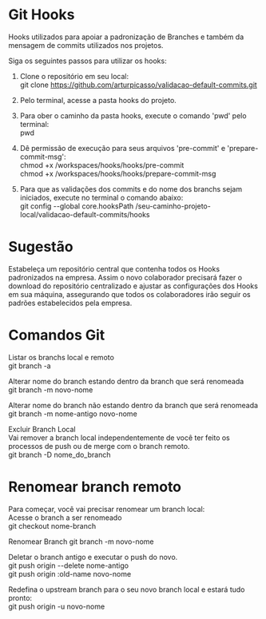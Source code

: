 # Git Hooks

Hooks utilizados para apoiar a padronização de Branches e também da mensagem de commits utilizados nos projetos.

Siga os seguintes passos para utilizar os hooks:

1) Clone o repositório em seu local: <br />
git clone https://github.com/arturpicasso/validacao-default-commits.git

2) Pelo terminal, acesse a pasta hooks do projeto. 
3) Para ober o caminho da pasta hooks, execute o comando 'pwd' pelo terminal: <br />
pwd
4) Dê permissão de execução para seus arquivos 'pre-commit' e 'prepare-commit-msg':  <br />
chmod +x /workspaces/hooks/hooks/pre-commit <br />
chmod +x /workspaces/hooks/hooks/prepare-commit-msg 

5) Para que as validações dos commits e do nome dos branchs sejam iniciados, execute no terminal o comando abaixo:  
git config --global core.hooksPath /seu-caminho-projeto-local/validacao-default-commits/hooks

# Sugestão

Estabeleça um repositório central que contenha todos os Hooks padronizados na empresa.
Assim o novo colaborador precisará fazer o download do repositório centralizado e ajustar as configurações dos Hooks em sua máquina, assegurando que todos os colaboradores irão seguir os padrões estabelecidos pela empresa.

# Comandos Git

Listar os branchs local e remoto <br />
git branch -a

Alterar nome do branch estando dentro da branch que será renomeada  <br />
git branch -m novo-nome

Alterar nome do branch não estando dentro da branch que será renomeada <br />
git branch -m nome-antigo novo-nome

Excluir Branch Local <br />
Vai remover a branch local independentemente de você ter feito os processos de push ou de merge com o branch remoto. <br />
git branch -D nome_do_branch

# Renomear branch remoto

Para começar, você vai precisar renomear um branch local: <br />
Acesse o branch a ser renomeado <br />
git checkout nome-branch <br />

Renomear Branch 
git branch -m novo-nome <br />

Deletar o branch antigo e executar o push do novo.<br />
git push origin --delete nome-antigo<br />
git push origin :old-name novo-nome

Redefina o upstream branch para o seu novo branch local e estará tudo pronto:<br />
git push origin -u novo-nome
